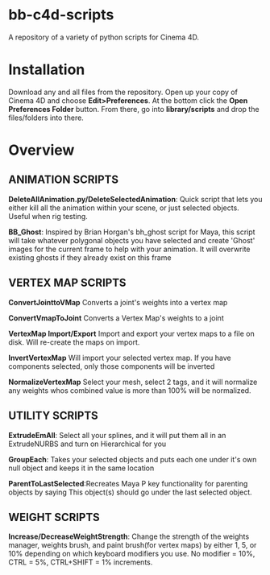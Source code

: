 # bb-c4d-scripts
A repository of a variety of python scripts for Cinema 4D.

# Installation
Download any and all files from the repository. Open up your copy of Cinema 4D and choose **Edit>Preferences**. At the bottom click the **Open Preferences Folder** button. From there, go into **library/scripts** and drop the files/folders into there. 

# Overview

## ANIMATION SCRIPTS
**DeleteAllAnimation.py/DeleteSelectedAnimation**: Quick script that lets you either kill all the animation within your scene, or just selected objects. Useful when rig testing.

**BB_Ghost**: Inspired by Brian Horgan's bh_ghost script for Maya, this script will take whatever polygonal objects you have selected and create 'Ghost' images for the current frame to help with your animation. It will overwrite existing ghosts if they already exist on this frame

## VERTEX MAP SCRIPTS
**ConvertJointtoVMap** Converts a joint's weights into a vertex map

**ConvertVmapToJoint** Converts a Vertex Map's weights to a joint

**VertexMap Import/Export** Import and export your vertex maps to a file on disk. Will re-create the maps on import. 

**InvertVertexMap** Will import your selected vertex map. If you have components selected, only those components will be inverted

**NormalizeVertexMap** Select your mesh, select 2 tags, and it will normalize any weights whos combined value is more than 100% will be normalized.

## UTILITY SCRIPTS
**ExtrudeEmAll**: Select all your splines, and it will put them all in an ExtrudeNURBS and turn on Hierarchical for you

**GroupEach**: Takes your selected objects and puts each one under it's own null object and keeps it in the same location

**ParentToLastSelected**:Recreates Maya P key functionality for parenting objects by saying This object(s) should go under the last selected object. 

## WEIGHT SCRIPTS

**Increase/DecreaseWeightStrength**: Change the strength of the weights manager, weights brush, and paint brush(for vertex maps) by either 1, 5, or 10% depending on which keyboard modifiers you use. No modifier = 10%, CTRL = 5%, CTRL+SHIFT = 1% increments.



